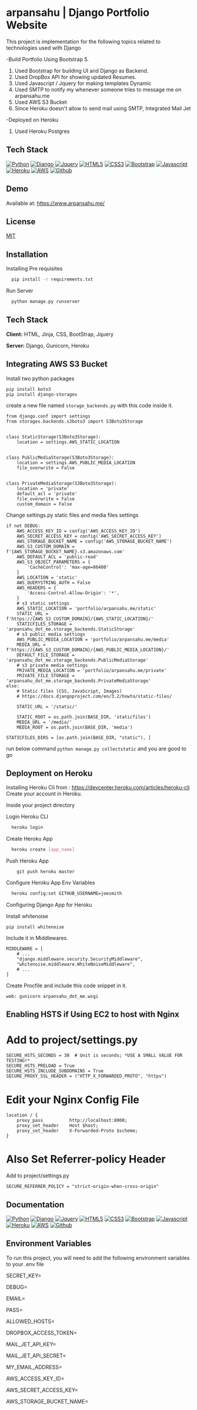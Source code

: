 
# arpansahu | Django Portfolio Website

This project is implementation for the following topics related to technologies used with Django

-Build Portfolio Using Bootstrap 5.
    
1. Used Bootstrap for building UI and Django as Backend.
2. Used DropBox API for showing updated Resumes.
3. Used Javascript / Jquery for making templates Dynamic
4. Used SMTP to notify my whenever someone tries to message me on arpansahu.me
5. Used AWS S3 Bucket
6. Since Heroku doesn't allow to send mail using SMTP, Integrated Mail Jet

-Deployed on Heroku

1. Used Heroku Postgres 


## Tech Stack

[![Python](https://img.shields.io/badge/Python-3776AB?style=for-the-badge&logo=python&logoColor=white)](https://www.python.org/)
[![Django](https://img.shields.io/badge/Django-092E20?style=for-the-badge&logo=django&logoColor=white)](https://www.djangoproject.com/)
[![Jquery](https://img.shields.io/badge/jQuery-0769AD?style=for-the-badge&logo=jquery&logoColor=white)](https://jquery.com/)
[![HTML5](https://img.shields.io/badge/html5-%23E34F26.svg?style=for-the-badge&logo=html5&logoColor=white)](https://developer.mozilla.org/en-US/docs/Glossary/HTML5)
[![CSS3](https://img.shields.io/badge/css3-%231572B6.svg?style=for-the-badge&logo=css3&logoColor=white)](https://developer.mozilla.org/en-US/docs/Web/CSS)
[![Bootstrap](https://img.shields.io/badge/Bootstrap-563D7C?style=for-the-badge&logo=bootstrap&logoColor=white)](https://getbootstrap.com/)
[![Javascript](https://img.shields.io/badge/JavaScript-323330?style=for-the-badge&logo=javascript&logoColor=F7DF1E)](https://www.javascript.com/)
[![Heroku](https://img.shields.io/badge/-Heroku-430098?style=for-the-badge&logo=heroku&logoColor=white)](https://heroku.com/)
[![AWS](https://img.shields.io/badge/Amazon_AWS-FF9900?style=for-the-badge&logo=amazonaws&logoColor=white)](https://aws.amazon.com/)
[![Github](https://img.shields.io/badge/GitHub-100000?style=for-the-badge&logo=github&logoColor=white)](https://www.github.com/)

## Demo

Available at: https://www.arpansahu.me/

## License

[MIT](https://choosealicense.com/licenses/mit/)


## Installation

Installing Pre requisites

```bash
  pip install -r requirements.txt

```

Run Server
```bash
  python manage.py runserver

```

## Tech Stack

**Client:** HTML, Jinja, CSS, BootStrap, Jquery

**Server:** Django, Gunicorn, Heroku

## Integrating AWS S3 Bucket 

Install two python packages
``` 
pip install boto3
pip install django-storages
```

create a new file named ```storage_backends.py``` with this code inside it.

``` 
from django.conf import settings
from storages.backends.s3boto3 import S3Boto3Storage


class StaticStorage(S3Boto3Storage):
    location = settings.AWS_STATIC_LOCATION


class PublicMediaStorage(S3Boto3Storage):
    location = settings.AWS_PUBLIC_MEDIA_LOCATION
    file_overwrite = False


class PrivateMediaStorage(S3Boto3Storage):
    location = 'private'
    default_acl = 'private'
    file_overwrite = False
    custom_domain = False

```

Change settings.py static files and media files settings
``` 
if not DEBUG:
    AWS_ACCESS_KEY_ID = config('AWS_ACCESS_KEY_ID')
    AWS_SECRET_ACCESS_KEY = config('AWS_SECRET_ACCESS_KEY')
    AWS_STORAGE_BUCKET_NAME = config('AWS_STORAGE_BUCKET_NAME')
    AWS_S3_CUSTOM_DOMAIN = f'{AWS_STORAGE_BUCKET_NAME}.s3.amazonaws.com'
    AWS_DEFAULT_ACL = 'public-read'
    AWS_S3_OBJECT_PARAMETERS = {
        'CacheControl': 'max-age=86400'
    }
    AWS_LOCATION = 'static'
    AWS_QUERYSTRING_AUTH = False
    AWS_HEADERS = {
        'Access-Control-Allow-Origin': '*',
    }
    # s3 static settings
    AWS_STATIC_LOCATION = 'portfolio/arpansahu.me/static'
    STATIC_URL = f'https://{AWS_S3_CUSTOM_DOMAIN}/{AWS_STATIC_LOCATION}/'
    STATICFILES_STORAGE = 'arpansahu_dot_me.storage_backends.StaticStorage'
    # s3 public media settings
    AWS_PUBLIC_MEDIA_LOCATION = 'portfolio/arpansahu.me/media'
    MEDIA_URL = f'https://{AWS_S3_CUSTOM_DOMAIN}/{AWS_PUBLIC_MEDIA_LOCATION}/'
    DEFAULT_FILE_STORAGE = 'arpansahu_dot_me.storage_backends.PublicMediaStorage'
    # s3 private media settings
    PRIVATE_MEDIA_LOCATION = 'portfolio/arpansahu.me/private'
    PRIVATE_FILE_STORAGE = 'arpansahu_dot_me.storage_backends.PrivateMediaStorage'
else:
    # Static files (CSS, JavaScript, Images)
    # https://docs.djangoproject.com/en/3.2/howto/static-files/

    STATIC_URL = '/static/'

    STATIC_ROOT = os.path.join(BASE_DIR, 'staticfiles')
    MEDIA_URL = '/media/'
    MEDIA_ROOT = os.path.join(BASE_DIR, 'media')

STATICFILES_DIRS = [os.path.join(BASE_DIR, "static"), ]
```

run below command ```python manage.py collectstatic```  and you are good to go


## Deployment on Heroku

Installing Heroku Cli from : https://devcenter.heroku.com/articles/heroku-cli
Create your account in Heroku.

Inside your project directory

Login Heroku CLI
```bash
  heroku login

```

Create Heroku App

```bash
  heroku create [app_name]

```

Push Heroku App
```
    git push heroku master
```

Configure Heroku App Env Variables
```bash
  heroku config:set GITHUB_USERNAME=joesmith
```
Configuring Django App for Heroku

Install whitenoise 
```
pip install whitenoise 
```

Include it in Middlewares.
```
MIDDLEWARE = [
    # ...
    "django.middleware.security.SecurityMiddleware",
    "whitenoise.middleware.WhiteNoiseMiddleware",
    # ...
]
```

Create Procfile and include this code snippet in it.
```
web: gunicorn arpansahu_dot_me.wsgi
```

## Enabling HSTS if Using EC2 to host with Nginx

# Add to project/settings.py
```
SECURE_HSTS_SECONDS = 30  # Unit is seconds; *USE A SMALL VALUE FOR TESTING!*
SECURE_HSTS_PRELOAD = True
SECURE_HSTS_INCLUDE_SUBDOMAINS = True
SECURE_PROXY_SSL_HEADER = ("HTTP_X_FORWARDED_PROTO", "https")
```
# Edit your Nginx Config File
```
location / {
    proxy_pass          http://localhost:8000;
    proxy_set_header    Host $host;
    proxy_set_header    X-Forwarded-Proto $scheme;
}
```

# Also Set Referrer-policy Header
Add to project/settings.py

```
SECURE_REFERRER_POLICY = "strict-origin-when-cross-origin"
```

## Documentation

[![Python](https://img.shields.io/badge/Python-3776AB?style=for-the-badge&logo=python&logoColor=white)](https://www.python.org/)
[![Django](https://img.shields.io/badge/Django-092E20?style=for-the-badge&logo=django&logoColor=white)](https://www.djangoproject.com/)
[![Jquery](https://img.shields.io/badge/jQuery-0769AD?style=for-the-badge&logo=jquery&logoColor=white)](https://jquery.com/)
[![HTML5](https://img.shields.io/badge/html5-%23E34F26.svg?style=for-the-badge&logo=html5&logoColor=white)](https://developer.mozilla.org/en-US/docs/Glossary/HTML5)
[![CSS3](https://img.shields.io/badge/css3-%231572B6.svg?style=for-the-badge&logo=css3&logoColor=white)](https://developer.mozilla.org/en-US/docs/Web/CSS)
[![Bootstrap](https://img.shields.io/badge/Bootstrap-563D7C?style=for-the-badge&logo=bootstrap&logoColor=white)](https://getbootstrap.com/)
[![Javascript](https://img.shields.io/badge/JavaScript-323330?style=for-the-badge&logo=javascript&logoColor=F7DF1E)](https://www.javascript.com/)
[![Heroku](https://img.shields.io/badge/-Heroku-430098?style=for-the-badge&logo=heroku&logoColor=white)](https://heroku.com/)
[![AWS](https://img.shields.io/badge/Amazon_AWS-FF9900?style=for-the-badge&logo=amazonaws&logoColor=white)](https://aws.amazon.com/)
[![Github](https://img.shields.io/badge/GitHub-100000?style=for-the-badge&logo=github&logoColor=white)](https://www.github.com/)

## Environment Variables

To run this project, you will need to add the following environment variables to your .env file

SECRET_KEY=

DEBUG=

EMAIL=

PASS=

ALLOWED_HOSTS=

DROPBOX_ACCESS_TOKEN=

MAIL_JET_API_KEY=

MAIL_JET_API_SECRET=

MY_EMAIL_ADDRESS=

AWS_ACCESS_KEY_ID=

AWS_SECRET_ACCESS_KEY=

AWS_STORAGE_BUCKET_NAME=

